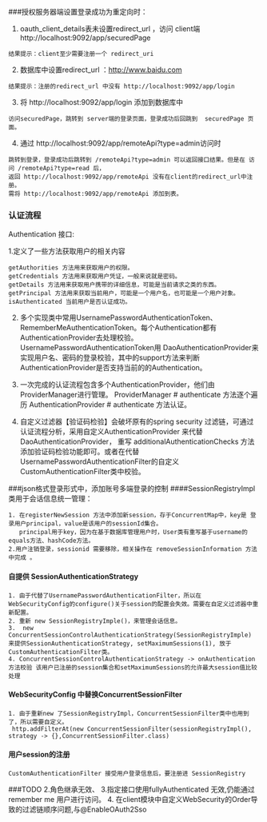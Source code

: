 ###授权服务器端设置登录成功为重定向时：
1. oauth_client_details表未设置redirect_url ，访问 client端 http://localhost:9092/app/securedPage
```
结果提示：client至少需要注册一个 redirect_uri
```
2. 数据库中设置redirect_url ：http://www.baidu.com
```
结果提示：注册的redirect_url 中没有 http://localhost:9092/app/login
```

3. 将 http://localhost:9092/app/login 添加到数据库中
```
访问securedPage，跳转到 server端的登录页面，登录成功后回跳到  securedPage 页面。
```
4. 通过 http://localhost:9092/app/remoteApi?type=admin访问时
```
跳转到登录，登录成功后跳转到 /remoteApi?type=admin 可以返回接口结果。但是在 访问 /remoteApi?type=read 后，
返回 http://localhost:9092/app/remoteApi 没有在client的redirect_url中注册。
需将 http://localhost:9092/app/remoteApi 添加到表。
```

### 认证流程
Authentication 接口:

1.定义了一些方法获取用户的相关内容
```
getAuthorities 方法用来获取用户的权限。
getCredentials 方法用来获取用户凭证，一般来说就是密码。
getDetails 方法用来获取用户携带的详细信息，可能是当前请求之类的东西。
getPrincipal 方法用来获取当前用户，可能是一个用户名，也可能是一个用户对象。
isAuthenticated 当前用户是否认证成功。
```
2. 多个实现类中常用UsernamePasswordAuthenticationToken、RememberMeAuthenticationToken。每个Authentication都有AuthenticationProvider去处理校验。UsernamePasswordAuthenticationToken用
    DaoAuthenticationProvider来实现用户名、密码的登录校验，其中的support方法来判断AuthenticationProvider是否支持当前的的Authentication。
    
3. 一次完成的认证流程包含多个AuthenticationProvider，他们由ProviderManager进行管理。 ProviderManager # authenticate 方法逐个遍历 AuthenticationProvider # authenticate 方法认证。

4. 自定义过滤器【验证码检验】会破坏原有的spring security 过滤链，可通过认证流程分析，采用自定义AuthenticationProvider 来代替DaoAuthenticationProvider，
   重写 additionalAuthenticationChecks 方法添加验证码检验功能即可。或者在代替UsernamePasswordAuthenticationFilter的自定义CustomAuthenticationFilter类中校验。

###json格式登录形式中，添加账号多端登录的控制
####SessionRegistryImpl 类用于会话信息统一管理：
```
1. 在registerNewSession 方法中添加新session，存于ConcurrentMap中，key是 登录用户principal，value是该用户的sessionId集合。
   principal用于key，因为在基于数据库管理用户时，User类有重写基于username的equals方法、hashCode方法。
2.用户注销登录，sessionid 需要移除，相关操作在 removeSessionInformation 方法中完成 。
```
#### 自提供 SessionAuthenticationStrategy
```
1. 由于代替了UsernamePasswordAuthenticationFilter，所以在WebSecurityConfig的configure()关于session的配置会失效。需要在自定义过滤器中重新配置。
2. 重新 new SessionRegistryImple()，来管理会话信息。
3.  new  ConcurrentSessionControlAuthenticationStrategy(SessionRegistryImple) 来提供SessionAuthenticationStrategy, setMaximumSessions(1), 放于CustomAuthenticationFilter类。
4. ConcurrentSessionControlAuthenticationStrategy -> onAuthentication 方法校验 该用户已注册的session集合和setMaximumSessions的允许最大session值比较处理
```
#### WebSecurityConfig 中替换ConcurrentSessionFilter
```
1. 由于重新new 了SessionRegistryImpl，ConcurrentSessionFilter类中也用到了，所以需要自定义。
 http.addFilterAt(new ConcurrentSessionFilter(sessionRegistryImpl(), strategy -> {},ConcurrentSessionFilter.class)
```
#### 用户session的注册
```
CustomAuthenticationFilter 接受用户登录信息后，要注册进 SessionRegistry
```


###TODO
2.角色继承无效、
3.指定接口使用fullyAuthenticated 无效,仍能通过remember me 用户进行访问。
4. 在client模块中自定义WebSecurity的Order导致的过滤链顺序问题,与@EnableOAuth2Sso